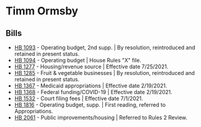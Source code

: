# Timm Ormsby
## Bills
* [HB 1093](/bill/2021-22/hb/1093/) - Operating budget, 2nd supp. | By resolution, reintroduced and retained in present status.
* [HB 1094](/bill/2021-22/hb/1094/) - Operating budget | House Rules "X" file.
* [HB 1277](/bill/2021-22/hb/1277/) - Housing/revenue source | Effective date 7/25/2021.
* [HB 1285](/bill/2021-22/hb/1285/) - Fruit & vegetable businesses | By resolution, reintroduced and retained in present status.
* [HB 1367](/bill/2021-22/hb/1367/) - Medicaid appropriations | Effective date 2/19/2021.
* [HB 1368](/bill/2021-22/hb/1368/) - Federal funding/COVID-19 | Effective date 2/19/2021.
* [HB 1532](/bill/2021-22/hb/1532/) - Court filing fees | Effective date 7/1/2021.
* [HB 1816](/bill/2021-22/hb/1816/) - Operating budget, supp. | First reading, referred to Appropriations.
* [HB 2061](/bill/2021-22/hb/2061/) - Public improvements/housing | Referred to Rules 2 Review.
